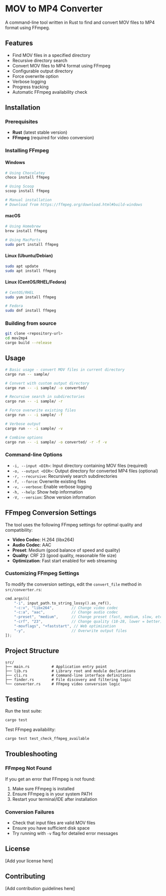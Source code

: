 # MOV to MP4 Converter

A command-line tool written in Rust to find and convert MOV files to MP4 format using FFmpeg.

## Features

- Find MOV files in a specified directory
- Recursive directory search
- Convert MOV files to MP4 format using FFmpeg
- Configurable output directory
- Force overwrite option
- Verbose logging
- Progress tracking
- Automatic FFmpeg availability check

## Installation

### Prerequisites

- **Rust** (latest stable version)
- **FFmpeg** (required for video conversion)

### Installing FFmpeg

#### Windows
```bash
# Using Chocolatey
choco install ffmpeg

# Using Scoop
scoop install ffmpeg

# Manual installation
# Download from https://ffmpeg.org/download.html#build-windows
```

#### macOS
```bash
# Using Homebrew
brew install ffmpeg

# Using MacPorts
sudo port install ffmpeg
```

#### Linux (Ubuntu/Debian)
```bash
sudo apt update
sudo apt install ffmpeg
```

#### Linux (CentOS/RHEL/Fedora)
```bash
# CentOS/RHEL
sudo yum install ffmpeg

# Fedora
sudo dnf install ffmpeg
```

### Building from source

```bash
git clone <repository-url>
cd mov2mp4
cargo build --release
```

## Usage

```bash
# Basic usage - convert MOV files in current directory
cargo run -- sample/

# Convert with custom output directory
cargo run -- -i sample/ -o converted/

# Recursive search in subdirectories
cargo run -- -i sample/ -r

# Force overwrite existing files
cargo run -- -i sample/ -f

# Verbose output
cargo run -- -i sample/ -v

# Combine options
cargo run -- -i sample/ -o converted/ -r -f -v
```

### Command-line Options

- `-i, --input <DIR>`: Input directory containing MOV files (required)
- `-o, --output <DIR>`: Output directory for converted MP4 files (optional)
- `-r, --recursive`: Recursively search subdirectories
- `-f, --force`: Overwrite existing files
- `-v, --verbose`: Enable verbose logging
- `-h, --help`: Show help information
- `-V, --version`: Show version information

## FFmpeg Conversion Settings

The tool uses the following FFmpeg settings for optimal quality and compatibility:

- **Video Codec**: H.264 (libx264)
- **Audio Codec**: AAC
- **Preset**: Medium (good balance of speed and quality)
- **Quality**: CRF 23 (good quality, reasonable file size)
- **Optimization**: Fast start enabled for web streaming

### Customizing FFmpeg Settings

To modify the conversion settings, edit the `convert_file` method in `src/converter.rs`:

```rust
cmd.args(&[
    "-i", input_path.to_string_lossy().as_ref(),
    "-c:v", "libx264",        // Change video codec
    "-c:a", "aac",            // Change audio codec
    "-preset", "medium",      // Change preset (fast, medium, slow, etc.)
    "-crf", "23",             // Change quality (18-28, lower = better)
    "-movflags", "+faststart", // Web optimization
    "-y",                     // Overwrite output files
]);
```

## Project Structure

```
src/
├── main.rs          # Application entry point
├── lib.rs           # Library root and module declarations
├── cli.rs           # Command-line interface definitions
├── finder.rs        # File discovery and filtering logic
└── converter.rs     # FFmpeg video conversion logic
```

## Testing

Run the test suite:

```bash
cargo test
```

Test FFmpeg availability:

```bash
cargo test test_check_ffmpeg_available
```

## Troubleshooting

### FFmpeg Not Found
If you get an error that FFmpeg is not found:
1. Make sure FFmpeg is installed
2. Ensure FFmpeg is in your system PATH
3. Restart your terminal/IDE after installation

### Conversion Failures
- Check that input files are valid MOV files
- Ensure you have sufficient disk space
- Try running with `-v` flag for detailed error messages

## License

[Add your license here]

## Contributing

[Add contribution guidelines here] 